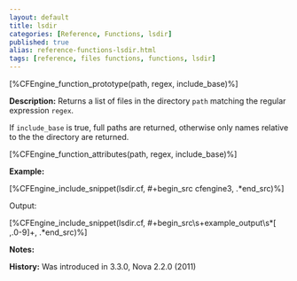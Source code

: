 ```yaml
---
layout: default
title: lsdir
categories: [Reference, Functions, lsdir]
published: true
alias: reference-functions-lsdir.html
tags: [reference, files functions, functions, lsdir]
---
```


[%CFEngine_function_prototype(path, regex, include_base)%]

**Description:** Returns a list of files in the directory `path` matching the regular expression `regex`.

If `include_base` is true, full paths are returned, otherwise only names 
relative to the the directory are returned.

[%CFEngine_function_attributes(path, regex, include_base)%]

**Example:**

[%CFEngine_include_snippet(lsdir.cf, #\+begin_src cfengine3, .*end_src)%]

Output:

[%CFEngine_include_snippet(lsdir.cf, #\+begin_src\s+example_output\s*[ ,.0-9]+, .*end_src)%]

**Notes:**  
   
 **History:** Was introduced in 3.3.0, Nova 2.2.0 (2011)

